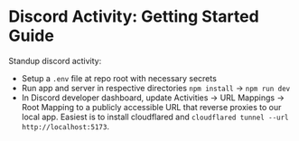 # Discord Activity: Getting Started Guide

Standup discord activity:

- Setup a `.env` file at repo root with necessary secrets
- Run app and server in respective directories `npm install` -> `npm run dev`
- In Discord developer dashboard, update Activities -> URL Mappings -> Root Mapping to a publicly accessible URL that reverse proxies to our local app. Easiest is to install cloudflared and `cloudflared tunnel --url http://localhost:5173`.

